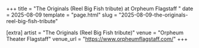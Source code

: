 +++
title = "The Originals (Reel Big Fish tribute) at Orpheum Flagstaff "
date = 2025-08-09
template = "page.html"
slug = "2025-08-09-the-originals-reel-big-fish-tribute"

[extra]
artist = "The Originals (Reel Big Fish tribute)"
venue = "Orpheum Theater Flagstaff"
venue_url = "https://www.orpheumflagstaff.com/"
+++
